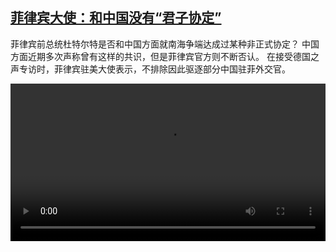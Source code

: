 <!--1716736624000-->
[菲律宾大使：和中国没有“君子协定”](https://www.dw.com/zh/%E8%8F%B2%E5%BE%8B%E5%AE%BE%E5%A4%A7%E4%BD%BF%EF%BC%9A%E5%92%8C%E4%B8%AD%E5%9B%BD%E6%B2%A1%E6%9C%89%E2%80%9C%E5%90%9B%E5%AD%90%E5%8D%8F%E5%AE%9A%E2%80%9D/a-69166870)
------

<p>菲律宾前总统杜特尔特是否和中国方面就南海争端达成过某种非正式协定？ 中国方面近期多次声称曾有这样的共识，但是菲律宾官方则不断否认。 在接受德国之声专访时，菲律宾驻美大使表示，不排除因此驱逐部分中国驻菲外交官。</small></p><video src="https://tvdownloaddw-a.akamaihd.net/Events/mp4/vdt_zh/2024/bchi240523_romualdez_01smw_AVC_1280x720.mp4" controls style="width:100%"></video>
